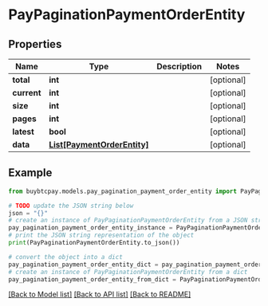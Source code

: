 # PayPaginationPaymentOrderEntity


## Properties

Name | Type | Description | Notes
------------ | ------------- | ------------- | -------------
**total** | **int** |  | [optional] 
**current** | **int** |  | [optional] 
**size** | **int** |  | [optional] 
**pages** | **int** |  | [optional] 
**latest** | **bool** |  | [optional] 
**data** | [**List[PaymentOrderEntity]**](PaymentOrderEntity.md) |  | [optional] 

## Example

```python
from buybtcpay.models.pay_pagination_payment_order_entity import PayPaginationPaymentOrderEntity

# TODO update the JSON string below
json = "{}"
# create an instance of PayPaginationPaymentOrderEntity from a JSON string
pay_pagination_payment_order_entity_instance = PayPaginationPaymentOrderEntity.from_json(json)
# print the JSON string representation of the object
print(PayPaginationPaymentOrderEntity.to_json())

# convert the object into a dict
pay_pagination_payment_order_entity_dict = pay_pagination_payment_order_entity_instance.to_dict()
# create an instance of PayPaginationPaymentOrderEntity from a dict
pay_pagination_payment_order_entity_from_dict = PayPaginationPaymentOrderEntity.from_dict(pay_pagination_payment_order_entity_dict)
```
[[Back to Model list]](../README.md#documentation-for-models) [[Back to API list]](../README.md#documentation-for-api-endpoints) [[Back to README]](../README.md)


